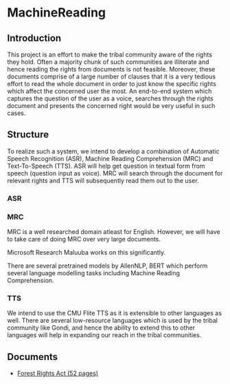 # MachineReading

## Introduction
This project is an effort to make the tribal community aware of the rights they hold. Often a majority chunk of such communities are illiterate and hence reading the rights from documents is not feasible. Moreover, these documents comprise of a large number of clauses that it is a very tedious effort to read the whole document in order to just know the specific rights which affect the concerned user the most.  An end-to-end system which captures the question of the user as a voice, searches through the rights document and presents the concerned right would be very useful in such cases.

## Structure
To realize such a system, we intend to develop a combination of Automatic Speech Recognition (ASR), Machine Reading Comprehension (MRC) and Text-To-Speech (TTS). ASR will help get question in textual form from speech (question input as voice). MRC will search through the document for relevant rights and TTS will subsequently read them out to the user.

### ASR


### MRC
MRC is a well researched domain atleast for English. However, we will have to take care of doing MRC over very large documents.

Microsoft Research Maluuba works on this significantly.

There are several pretrained models by AllenNLP, BERT which perform several language modelling tasks including Machine Reading Comprehension.

### TTS
We intend to use the CMU Flite TTS as it is extensible to other languages as well. There are several low-resource languages which is used by the tribal community like Gondi, and hence the ability to extend this to other languages will help in expanding our reach in the tribal communities.

## Documents

* [Forest Rights Act (52 pages)](FRARulesBook.pdf)